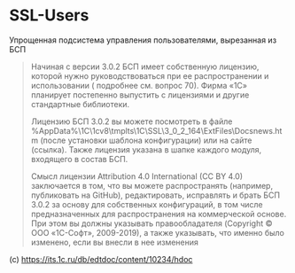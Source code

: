 # SSL-Users
Упрощенная подсистема управления пользователями, вырезанная из БСП

> Начиная с версии 3.0.2 БСП имеет собственную лицензию, которой нужно руководствоваться при ее распространении и использовании ( подробнее см. вопрос 70). Фирма «1С» планирует постепенно выпустить с лицензиями и другие стандартные библиотеки.
> 
> Лицензию БСП 3.0.2 вы можете посмотреть в файле %AppData%\1C\1cv8\tmplts\1C\SSL\3_0_2_164\ExtFiles\Docsnews.htm (после установки шаблона конфигурации) или на сайте (ссылка). Также лицензия указана в шапке каждого модуля, входящего в состав БСП.
> 
> Смысл лицензии Attribution 4.0 International (CC BY 4.0) заключается в том, что вы можете распространять (например, публиковать на GitHub), редактировать, исправлять и брать БСП 3.0.2 за основу для собственных конфигураций, в том числе предназначенных для распространения на коммерческой основе. При этом вы должны указывать правообладателя (Copyright © ООО «1С-Софт», 2009-2019), а также указывать, что именно было изменено, если вы внесли в нее изменения

(c) https://its.1c.ru/db/edtdoc/content/10234/hdoc
